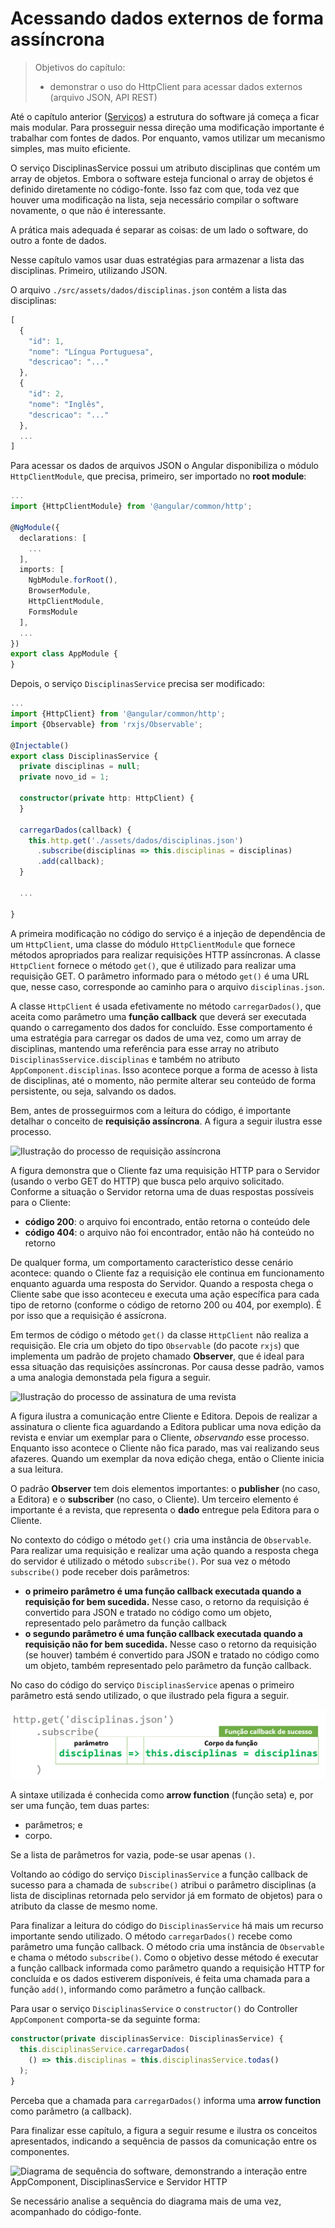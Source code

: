 # Acessando dados externos de forma assíncrona

> Objetivos do capítulo:
>
> * demonstrar o uso do HttpClient para acessar dados externos \(arquivo JSON, API REST\)

Até o capítulo anterior \([Serviços](/servicos.md)\) a estrutura do software já começa a ficar mais modular. Para prosseguir nessa direção uma modificação importante é trabalhar com fontes de dados. Por enquanto, vamos utilizar um mecanismo simples, mas muito eficiente.

O serviço DisciplinasService possui um atributo disciplinas que contém um array de objetos. Embora o software esteja funcional o array de objetos é definido diretamente no código-fonte. Isso faz com que, toda vez que houver uma modificação na lista, seja necessário compilar o software novamente, o que não é interessante.

A prática mais adequada é separar as coisas: de um lado o software, do outro a fonte de dados.

Nesse capítulo vamos usar duas estratégias para armazenar a lista das disciplinas. Primeiro, utilizando JSON.

O arquivo `./src/assets/dados/disciplinas.json` contém a lista das disciplinas:

```js
[
  {
    "id": 1,
    "nome": "Língua Portuguesa",
    "descricao": "..."
  },
  {
    "id": 2,
    "nome": "Inglês",
    "descricao": "..."
  },
  ...
]
```

Para acessar os dados de arquivos JSON o Angular disponibiliza o módulo `HttpClientModule`, que precisa, primeiro, ser importado no **root module**:

```typescript
...
import {HttpClientModule} from '@angular/common/http';

@NgModule({
  declarations: [
    ...
  ],
  imports: [
    NgbModule.forRoot(),
    BrowserModule,
    HttpClientModule,
    FormsModule
  ],
  ...
})
export class AppModule {
}
```

Depois, o serviço `DisciplinasService` precisa ser modificado:

```typescript
...
import {HttpClient} from '@angular/common/http';
import {Observable} from 'rxjs/Observable';

@Injectable()
export class DisciplinasService {
  private disciplinas = null;
  private novo_id = 1;

  constructor(private http: HttpClient) {
  }

  carregarDados(callback) {
    this.http.get('./assets/dados/disciplinas.json')
      .subscribe(disciplinas => this.disciplinas = disciplinas)
      .add(callback);
  }

  ...

}
```

A primeira modificação no código do serviço é a injeção de dependência de um `HttpClient`, uma classe do módulo `HttpClientModule` que fornece métodos apropriados para realizar requisições HTTP assíncronas. A classe `HttpClient` fornece o método `get()`, que é utilizado para realizar uma requisição GET. O parâmetro informado para o método `get()` é uma URL que, nesse caso, corresponde ao caminho para o arquivo `disciplinas.json`.

A classe `HttpClient` é usada efetivamente no método `carregarDados()`, que aceita como parâmetro uma **função callback** que deverá ser executada quando o carregamento dos dados for concluído. Esse comportamento é uma estratégia para carregar os dados de uma vez, como um array de disciplinas, mantendo uma referência para esse array no atributo `DisciplinasSservice.disciplinas` e também no atributo `AppComponent.disciplinas`. Isso acontece porque a forma de acesso à lista de disciplinas, até o momento, não permite alterar seu conteúdo de forma persistente, ou seja, salvando os dados.

Bem, antes de prosseguirmos com a leitura do código, é importante detalhar o conceito de **requisição assíncrona**. A figura a seguir ilustra esse processo.

![Ilustração do processo de requisição assíncrona](https://www.planttext.com/plantuml/img/VP0z3i8m38NtdC8Z35GLwiI0g13Y07HaiHeFGQaDJjg1wt0BLYw6GVmAYSZAak-zb-T5ogYvxw9ponY8Cy5a3XlI8NZH6QnN3VYGsh2FWJ4LkoJidi_VQ6DgX2Wjnd141G6bjjSaiELV3umPQZtqOH0WReMpeXSOJSjoxC3EPyZZQpEuSNGv6sY33_cFDyL4BtE-dBuJghBwav2eUwSuOk-Aee3Qj5R4atMoQu-AztvPb0MCS6vXhEtn2W00)

A figura demonstra que o Cliente faz uma requisição HTTP para o Servidor \(usando o verbo GET do HTTP\) que busca pelo arquivo solicitado. Conforme a situação o Servidor retorna uma de duas respostas possíveis para o Cliente:

* **código 200**: o arquivo foi encontrado, então retorna o conteúdo dele
* **código 404**: o arquivo não foi encontrador, então não há conteúdo no retorno

De qualquer forma, um comportamento característico desse cenário acontece: quando o Cliente faz a requisição ele continua em funcionamento enquanto aguarda uma resposta do Servidor. Quando a resposta chega o Cliente sabe que isso aconteceu e executa uma ação específica para cada tipo de retorno \(conforme o código de retorno 200 ou 404, por exemplo\). É por isso que a requisição é assícrona.

Em termos de código o método `get()` da classe `HttpClient` não realiza a requisição. Ele cria um objeto do tipo `Observable` \(do pacote `rxjs`\) que implementa um padrão de projeto chamado **Observer**, que é ideal para essa situação das requisições assíncronas. Por causa desse padrão, vamos a uma analogia demonstada pela figura a seguir.

![Ilustração do processo de assinatura de uma revista](https://www.planttext.com/plantuml/img/TP313OCm34NlcS8Bm02ega28Mm_j26wILfOWGKx2GZrKwXeiLWjeeHAzsk_PNxyC4JcchbMgRicwQ24xGcCeUiO2Bico1mo1738Wi1r83BK0FspD98n6Wo6AP3pe-UAMNfuKK4qtOvAnzkv6t8cOGtLFoCQ2ymE2DJG-nuTNUIwRo1Wyz2W6Gf-kBMcSrY1ywbOSp3SeYBaRzZpx_FjeO-w6Rjn0-5_vD7Z8LkKqlZQzgT8w8ss_0G00)

A figura ilustra a comunicação entre Cliente e Editora. Depois de realizar a assinatura o cliente fica aguardando a Editora publicar uma nova edição da revista e enviar um exemplar para o Cliente, _observando_ esse processo. Enquanto isso acontece o Cliente não fica parado, mas vai realizando seus afazeres. Quando um exemplar da nova edição chega, então o Cliente inicia a sua leitura.

O padrão **Observer** tem dois elementos importantes: o **publisher** \(no caso, a Editora\) e o **subscriber** \(no caso, o Cliente\). Um terceiro elemento é importante é a revista, que representa o **dado** entregue pela Editora para o Cliente.

No contexto do código o método `get()` cria uma instância de `Observable`. Para realizar uma requisição e realizar uma ação quando a resposta chega do servidor é utilizado o método `subscribe()`. Por sua vez o método `subscribe()` pode receber dois parâmetros:

* **o primeiro parâmetro é uma função callback executada quando a requisição for bem sucedida.** Nesse caso, o retorno da requisição é convertido para JSON e tratado no código como um objeto, representado pelo parâmetro da função callback
* **o segundo parâmetro é uma função callback executada quando a requisição não for bem sucedida.** Nesse caso o retorno da requisição \(se houver\) também é convertido para JSON e tratado no código como um objeto, também representado pelo parâmetro da função callback.

No caso do código do serviço `DisciplinasService` apenas o primeiro parâmetro está sendo utilizado, o que ilustrado pela figura a seguir.

![Ilustração da composição de uma função callback para o método subscribe\(\)](/assets/httpclient-observer-subscribe-callback.png)

A sintaxe utilizada é conhecida como **arrow function** \(função seta\) e, por ser uma função, tem duas partes:

* parâmetros; e 
* corpo.

Se a lista de parâmetros for vazia, pode-se usar apenas `()`.

Voltando ao código do serviço `DisciplinasService` a função callback de sucesso para a chamada de `subscribe()` atribui o parâmetro disciplinas \(a lista de disciplinas retornada pelo servidor já em formato de objetos\) para o atributo da classe de mesmo nome.

Para finalizar a leitura do código do `DisciplinasService` há mais um recurso importante sendo utilizado. O método `carregarDados()` recebe como parâmetro uma função callback. O método cria uma instância de `Observable` e chama o método `subscribe()`. Como o objetivo desse método é executar a função callback informada como parâmetro quando a requisição HTTP for concluída e os dados estiverem disponíveis, é feita uma chamada para a função `add()`, informando como parâmetro a função callback.

Para usar o serviço `DisciplinasService` o `constructor()` do Controller `AppComponent` comporta-se da seguinte forma:

```typescript
constructor(private disciplinasService: DisciplinasService) {
  this.disciplinasService.carregarDados(
    () => this.disciplinas = this.disciplinasService.todas()
  );
}
```

Perceba que a chamada para `carregarDados()` informa uma **arrow function** como parâmetro \(a callback\).

Para finalizar esse capítulo, a figura a seguir resume e ilustra os conceitos apresentados, indicando a sequência de passos da comunicação entre os componentes.

![Diagrama de sequência do software, demonstrando a interação entre AppComponent, DisciplinasService e Servidor HTTP](https://www.planttext.com/plantuml/img/bLFDJW913BxFK_G6c-Wy05424QD74pcIcB9Jbz5bkdQw9BwEZ-6L5tCMGLX-8jncfkttVVtQ6KH5qNfUcc5LtV6yua11uReF8nzpNvK-O7mcMVYSUf2Z21Ke8tGSkpcMvHJpzymSvfv2cAbMas0Bqcx7RUFsBNBeP2aIwsdCnKzf2vzUqRb_wLP7n_BoE1u_zU3XVWpx3CPQ2yEYHd48GieI61n3N9T2KvfoJ0lhf1iSb9RVRWM1yb7x1HzIdk_DJYdSza5dFjhMssw62Qm4uekPDdFvjMRLov-1gP4CC6aKptA1ZWrQDpj9qioZ1Nyr2HNAycjEAia4sbkLx62zTkyNjhuMQfKTnet8abxtDBOLjCquPzatyCUDQ-iVYk3dpJQpRyo0Wal_wWS0)

Se necessário analise a sequência do diagrama mais de uma vez, acompanhado do código-fonte.

